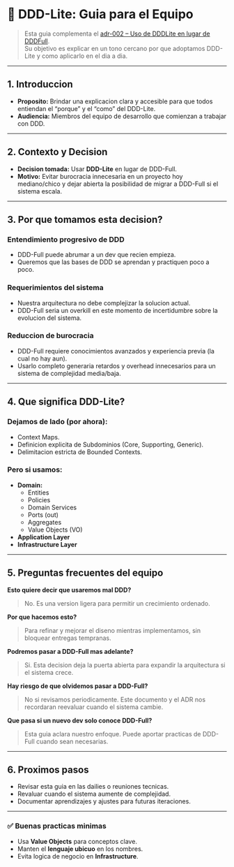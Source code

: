 # 📘 DDD-Lite: Guia para el Equipo

> Esta guia complementa el [adr-002 – Uso de DDDLite en lugar de DDDFull](./adr/adr-002-DDD-LITE.md).  
> Su objetivo es explicar en un tono cercano por que adoptamos DDD-Lite y como aplicarlo en el dia a dia.

---

## 1. Introduccion
- **Proposito:** Brindar una explicacion clara y accesible para que todos entiendan el “porque” y el “como” del DDD-Lite.
- **Audiencia:** Miembros del equipo de desarrollo que comienzan a trabajar con DDD.

---

## 2. Contexto y Decision
- **Decision tomada:** Usar **DDD-Lite** en lugar de DDD-Full.
- **Motivo:** Evitar burocracia innecesaria en un proyecto hoy mediano/chico y dejar abierta la posibilidad de migrar a DDD-Full si el sistema escala.

---

## 3. Por que tomamos esta decision?

### Entendimiento progresivo de DDD
- DDD-Full puede abrumar a un dev que recien empieza.
- Queremos que las bases de DDD se aprendan y practiquen poco a poco.

### Requerimientos del sistema
- Nuestra arquitectura no debe complejizar la solucion actual.
- DDD-Full seria un overkill en este momento de incertidumbre sobre la evolucion del sistema.

### Reduccion de burocracia
- DDD-Full requiere conocimientos avanzados y experiencia previa (la cual no hay aun).
- Usarlo completo generaria retardos y overhead innecesarios para un sistema de complejidad media/baja.

---

## 4. Que significa DDD-Lite?

### Dejamos de lado (por ahora):
- Context Maps.
- Definicion explicita de Subdominios (Core, Supporting, Generic).
- Delimitacion estricta de Bounded Contexts.

### Pero si usamos:
- **Domain:**
    - Entities
    - Policies
    - Domain Services
    - Ports (out)
    - Aggregates
    - Value Objects (VO)
- **Application Layer**
- **Infrastructure Layer**

---

## 5. Preguntas frecuentes del equipo

**Esto quiere decir que usaremos mal DDD?**
> No. Es una version ligera para permitir un crecimiento ordenado.

**Por que hacemos esto?**
> Para refinar y mejorar el diseno mientras implementamos, sin bloquear entregas tempranas.

**Podremos pasar a DDD-Full mas adelante?**
> Si. Esta decision deja la puerta abierta para expandir la arquitectura si el sistema crece.

**Hay riesgo de que olvidemos pasar a DDD-Full?**
> No si revisamos periodicamente. Este documento y el ADR nos recordaran reevaluar cuando el sistema cambie.

**Que pasa si un nuevo dev solo conoce DDD-Full?**
> Esta guia aclara nuestro enfoque. Puede aportar practicas de DDD-Full cuando sean necesarias.

---

## 6. Proximos pasos
- Revisar esta guia en las dailies o reuniones tecnicas.
- Revaluar cuando el sistema aumente de complejidad.
- Documentar aprendizajes y ajustes para futuras iteraciones.

---

### ✅ Buenas practicas minimas
- Usa **Value Objects** para conceptos clave.
- Manten el **lenguaje ubicuo** en los nombres.
- Evita logica de negocio en **Infrastructure**.  

